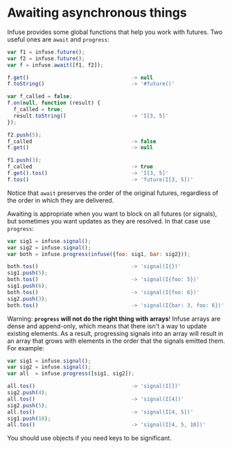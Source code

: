 # Awaiting asynchronous things

Infuse provides some global functions that help you work with futures. Two
useful ones are `await` and `progress`:

```js
var f1 = infuse.future();
var f2 = infuse.future();
var f = infuse.await([f1, f2]);
```

```js
f.get()                                 -> null
f.toString()                            -> '#future()'
```

```js
var f_called = false;
f.on(null, function (result) {
  f_called = true;
  result.toString()                     -> 'I[3, 5]'
});
```

```js
f2.push(5);
f_called                                -> false
f.get()                                 -> null
```

```js
f1.push(3);
f_called                                -> true
f.get().tos()                           -> 'I[3, 5]'
f.tos()                                 -> 'future(I[3, 5])'
```

Notice that `await` preserves the order of the original futures, regardless of
the order in which they are delivered.

Awaiting is appropriate when you want to block on all futures (or signals), but
sometimes you want updates as they are resolved. In that case use `progress`:

```js
var sig1 = infuse.signal();
var sig2 = infuse.signal();
var both = infuse.progress(infuse({foo: sig1, bar: sig2}));
```

```js
both.tos()                              -> 'signal(I{})'
sig1.push(5);
both.tos()                              -> 'signal(I{foo: 5})'
sig1.push(6);
both.tos()                              -> 'signal(I{foo: 6})'
sig2.push(3);
both.tos()                              -> 'signal(I{bar: 3, foo: 6})'
```

Warning: **`progress` will not do the right thing with arrays**! Infuse arrays
are dense and append-only, which means that there isn't a way to update
existing elements. As a result, progressing signals into an array will result
in an array that grows with elements in the order that the signals emitted
them. For example:

```js
var sig1 = infuse.signal();
var sig2 = infuse.signal();
var all  = infuse.progress([sig1, sig2]);
```

```js
all.tos()                               -> 'signal(I[])'
sig2.push(4);
all.tos()                               -> 'signal(I[4])'
sig2.push(5);
all.tos()                               -> 'signal(I[4, 5])'
sig1.push(10);
all.tos()                               -> 'signal(I[4, 5, 10])'
```

You should use objects if you need keys to be significant.
